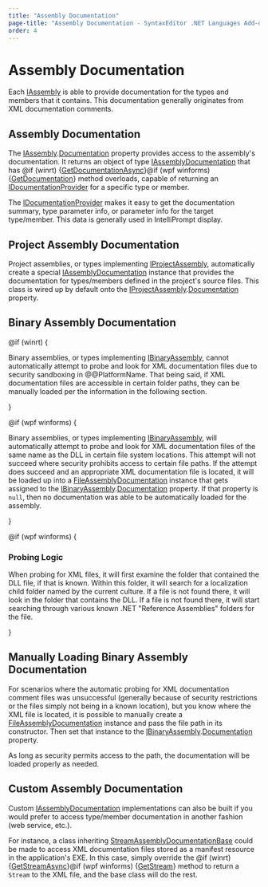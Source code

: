 ```yaml
---
title: "Assembly Documentation"
page-title: "Assembly Documentation - SyntaxEditor .NET Languages Add-on"
order: 4
---
```

# Assembly Documentation

Each [IAssembly](xref:ActiproSoftware.Text.Languages.DotNet.Reflection.IAssembly) is able to provide documentation for the types and members that it contains.  This documentation generally originates from XML documentation comments.

## Assembly Documentation

The [IAssembly](xref:ActiproSoftware.Text.Languages.DotNet.Reflection.IAssembly).[Documentation](xref:ActiproSoftware.Text.Languages.DotNet.Reflection.IAssembly.Documentation) property provides access to the assembly's documentation.  It returns an object of type [IAssemblyDocumentation](xref:ActiproSoftware.Text.Languages.DotNet.Reflection.IAssemblyDocumentation) that has @if (winrt) {[GetDocumentationAsync](xref:ActiproSoftware.Text.Languages.DotNet.Reflection.IAssemblyDocumentation.GetDocumentationAsync)}@if (wpf winforms) {[GetDocumentation](xref:ActiproSoftware.Text.Languages.DotNet.Reflection.IAssemblyDocumentation.GetDocumentation*)} method overloads, capable of returning an [IDocumentationProvider](xref:ActiproSoftware.Text.Languages.DotNet.Reflection.IDocumentationProvider) for a specific type or member.

The [IDocumentationProvider](xref:ActiproSoftware.Text.Languages.DotNet.Reflection.IDocumentationProvider) makes it easy to get the documentation summary, type parameter info, or parameter info for the target type/member.  This data is generally used in IntelliPrompt display.

## Project Assembly Documentation

Project assemblies, or types implementing [IProjectAssembly](xref:ActiproSoftware.Text.Languages.DotNet.Reflection.IProjectAssembly), automatically create a special [IAssemblyDocumentation](xref:ActiproSoftware.Text.Languages.DotNet.Reflection.IAssemblyDocumentation) instance that provides the documentation for types/members defined in the project's source files.  This class is wired up by default onto the [IProjectAssembly](xref:ActiproSoftware.Text.Languages.DotNet.Reflection.IProjectAssembly).[Documentation](xref:ActiproSoftware.Text.Languages.DotNet.Reflection.IAssembly.Documentation) property.

## Binary Assembly Documentation

@if (winrt) {

Binary assemblies, or types implementing [IBinaryAssembly](xref:ActiproSoftware.Text.Languages.DotNet.Reflection.IBinaryAssembly), cannot automatically attempt to probe and look for XML documentation files due to security sandboxing in @@PlatformName.  That being said, if XML documentation files are accessible in certain folder paths, they can be manually loaded per the information in the following section.

}

@if (wpf winforms) {

Binary assemblies, or types implementing [IBinaryAssembly](xref:ActiproSoftware.Text.Languages.DotNet.Reflection.IBinaryAssembly), will automatically attempt to probe and look for XML documentation files of the same name as the DLL in certain file system locations.  This attempt will not succeed where security prohibits access to certain file paths.  If the attempt does succeed and an appropriate XML documentation file is located, it will be loaded up into a [FileAssemblyDocumentation](xref:ActiproSoftware.Text.Languages.DotNet.Reflection.Implementation.FileAssemblyDocumentation) instance that gets assigned to the [IBinaryAssembly](xref:ActiproSoftware.Text.Languages.DotNet.Reflection.IBinaryAssembly).[Documentation](xref:ActiproSoftware.Text.Languages.DotNet.Reflection.IAssembly.Documentation) property.  If that property is `null`, then no documentation was able to be automatically loaded for the assembly.

}

@if (wpf winforms) {

### Probing Logic

When probing for XML files, it will first examine the folder that contained the DLL file, if that is known.  Within this folder, it will search for a localization child folder named by the current culture.  If a file is not found there, it will look in the folder that contains the DLL.  If a file is not found there, it will start searching through various known .NET "Reference Assemblies" folders for the file.

}

## Manually Loading Binary Assembly Documentation

For scenarios where the automatic probing for XML documentation comment files was unsuccessful (generally because of security restrictions or the files simply not being in a known location), but you know where the XML file is located, it is possible to manually create a [FileAssemblyDocumentation](xref:ActiproSoftware.Text.Languages.DotNet.Reflection.Implementation.FileAssemblyDocumentation) instance and pass the file path in its constructor.  Then set that instance to the [IBinaryAssembly](xref:ActiproSoftware.Text.Languages.DotNet.Reflection.IBinaryAssembly).[Documentation](xref:ActiproSoftware.Text.Languages.DotNet.Reflection.IAssembly.Documentation) property.

As long as security permits access to the path, the documentation will be loaded properly as needed.

## Custom Assembly Documentation

Custom [IAssemblyDocumentation](xref:ActiproSoftware.Text.Languages.DotNet.Reflection.IAssemblyDocumentation) implementations can also be built if you would prefer to access type/member documentation in another fashion (web service, etc.).

For instance, a class inheriting [StreamAssemblyDocumentationBase](xref:ActiproSoftware.Text.Languages.DotNet.Reflection.Implementation.StreamAssemblyDocumentationBase) could be made to access XML documentation files stored as a manifest resource in the application's EXE.  In this case, simply override the @if (winrt) {[GetStreamAsync](xref:ActiproSoftware.Text.Languages.DotNet.Reflection.Implementation.StreamAssemblyDocumentationBase.GetStreamAsync)}@if (wpf winforms) {[GetStream](xref:ActiproSoftware.Text.Languages.DotNet.Reflection.Implementation.StreamAssemblyDocumentationBase.GetStream*)} method to return a `Stream` to the XML file, and the base class will do the rest.
